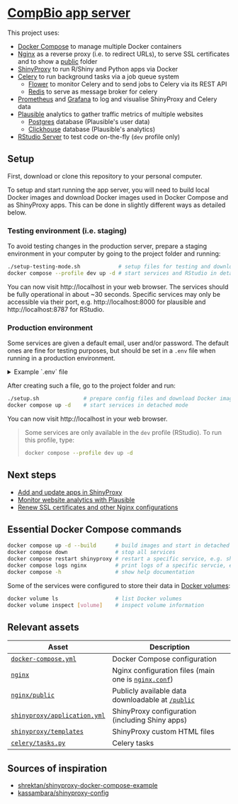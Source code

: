 # [CompBio app server](https://compbio.imm.medicina.ulisboa.pt)

This project uses:
- [Docker Compose][] to manage multiple Docker containers
- [Nginx][] as a reverse proxy (i.e. to redirect URLs), to serve SSL
certificates and to show a [public](nginx/public) folder
- [ShinyProxy][] to run R/Shiny and Python apps via Docker
- [Celery][] to run background tasks via a job queue system
  - [Flower][] to monitor Celery and to send jobs to Celery via its REST API
  - [Redis][] to serve as message broker for celery
- [Prometheus][] and [Grafana][] to log and visualise ShinyProxy and Celery data
- [Plausible][] analytics to gather traffic metrics of multiple websites
  - [Postgres][] database (Plausible's user data)
  - [Clickhouse][] database (Plausible's analytics)
- [RStudio Server][] to test code on-the-fly (`dev` profile only)

[Docker Compose]: https://docs.docker.com/compose/
[ShinyProxy]: https://shinyproxy.io
[Grafana]: https://grafana.com
[Celery]: https://docs.celeryproject.org/
[Flower]: https://flower.readthedocs.io/en/latest/
[Redis]: https://redis.io
[Prometheus]: https://prometheus.io
[RStudio Server]: https://www.rstudio.com/products/rstudio/
[Nginx]: https://nginx.org
[Plausible]: https://plausible.io
[Postgres]: https://www.postgresql.org
[Clickhouse]: https://clickhouse.com

## Setup

First, download or clone this repository to your personal computer.

To setup and start running the app server, you will need to build local Docker
images and download Docker images used in Docker Compose and as ShinyProxy apps.
This can be done in slightly different ways as detailed below.

### Testing environment (i.e. staging)

To avoid testing changes in the production server, prepare a staging environment
in your computer by going to the project folder and running:

```bash
./setup-testing-mode.sh            # setup files for testing and download Docker images
docker compose --profile dev up -d # start services and RStudio in detached mode
```

You can now visit http://localhost in your web browser. The services should be
fully operational in about ~30 seconds. Specific services may only be accessible
via their port, e.g. http://localhost:8000 for plausible and
http://localhost:8787 for RStudio.

### Production environment

Some services are given a default email, user and/or password. The default ones
are fine for testing purposes, but should be set in a `.env` file when running
in a production environment.

<details>
<summary>Example `.env` file</summary>

```bash
RSTUDIO_PASSWORD=rstudio_pass

POSTGRES_USER=postgres_user
POSTGRES_PASSWORD=postgres_pass

GRAPHANA_USER=graphana_user
GRAPHANA_PASSWORD=graphana_pass

PLAUSIBLE_EMAIL=someone@email.com
PLAUSIBLE_USER=plausible_user
PLAUSIBLE_PASSWORD=plausible_pass
```
</details>

After creating such a file, go to the project folder and run:

```bash
./setup.sh              # prepare config files and download Docker images
docker compose up -d    # start services in detached mode
```

You can now visit http://localhost in your web browser.

> Some services are only available in the `dev` profile (RStudio). To
> run this profile, type:
> ```bash
> docker compose --profile dev up -d
> ```

## Next steps

- [Add and update apps in ShinyProxy](shinyproxy)
- [Monitor website analytics with Plausible](plausible)
- [Renew SSL certificates and other Nginx configurations](nginx)

## Essential Docker Compose commands

```bash
docker compose up -d --build      # build images and start in detached mode
docker compose down               # stop all services
docker compose restart shinyproxy # restart a specific service, e.g. shinyproxy
docker compose logs nginx         # print logs of a specific servcie, e.g. nginx
docker compose -h                 # show help documentation
```

Some of the services were configured to store their data in
[Docker volumes][volumes]:

```bash
docker volume ls                  # list Docker volumes
docker volume inspect [volume]    # inspect volume information
```

[volumes]: https://docs.docker.com/storage/volumes/

## Relevant assets

Asset                                           | Description
----------------------------------------------- | --------------------------------------------------------------------
[`docker-compose.yml`](docker-compose.yml)      | Docker Compose configuration
[`nginx`](nginx)                                | Nginx configuration files (main one is [`nginx.conf`][nginx.conf])
[`nginx/public`](nginx/public)                  | Publicly available data downloadable at [`/public`][public]
[`shinyproxy/application.yml`][application.yml] | ShinyProxy configuration (including Shiny apps)
[`shinyproxy/templates`](shinyproxy/templates)  | ShinyProxy custom HTML files
[`celery/tasks.py`](celery/tasks.py)            | Celery tasks

[application.yml]: shinyproxy/application.yml
[nginx.conf]: nginx/nginx.conf
[public]: https://compbio.imm.medicina.ulisboa.pt/public

## Sources of inspiration

- [shrektan/shinyproxy-docker-compose-example][shrektan]
- [kassambara/shinyproxy-config][kassambra]

[shrektan]: https://github.com/shrektan/shinyproxy-docker-compose-example
[kassambra]: https://github.com/kassambara/shinyproxy-config
